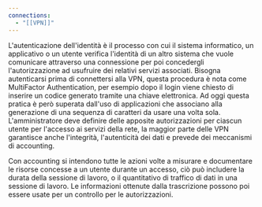 ```yaml
---
connections:
  - "[[VPN]]"
---
```

L'autenticazione dell'identità è il processo con cui il sistema informatico, un applicativo o un utente verifica l'identità  di un altro sistema che vuole comunicare attraverso una connessione per poi concedergli l'autorizzazione ad usufruire dei relativi servizi associati. Bisogna autenticarsi prima di connettersi alla VPN, questa procedura è nota come MultiFactor Authentication, per esempio dopo il login viene chiesto di inserire un codice generato tramite una chiave elettronica. Ad oggi questa pratica è però superata dall'uso di applicazioni che associano alla generazione di una sequenza di caratteri da usare una volta sola. L'amministratore deve definire delle apposite autorizzazioni per ciascun utente per l'accesso ai servizi della rete, la maggior parte delle VPN garantisce anche l'integrità, l'autenticità dei dati e prevede dei meccanismi di accounting.

Con accounting si intendono tutte le azioni volte a misurare e documentare le risorse concesse a un utente durante un accesso, ciò può includere la durata della sessione di lavoro, o il quantitativo di traffico di dati in una sessione di lavoro. Le informazioni ottenute dalla trascrizione possono poi essere usate per un controllo per le autorizzazioni.
